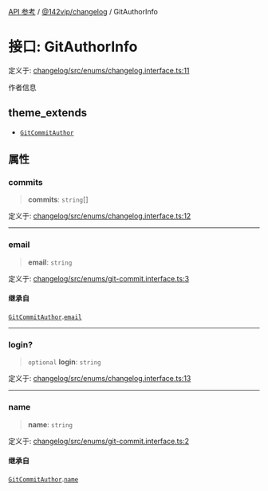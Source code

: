 [API 参考](../wiki/Home) / [@142vip/changelog](../wiki/@142vip.changelog) / GitAuthorInfo

# 接口: GitAuthorInfo

定义于: [changelog/src/enums/changelog.interface.ts:11](https://github.com/142vip/core-x/blob/58a4aca72f73ebc92491a458c9b83754486dc296/packages/changelog/src/enums/changelog.interface.ts#L11)

作者信息

## theme\_extends

* [`GitCommitAuthor`](../wiki/@142vip.changelog.%E6%8E%A5%E5%8F%A3.GitCommitAuthor)

## 属性

### commits

> **commits**: `string`\[]

定义于: [changelog/src/enums/changelog.interface.ts:12](https://github.com/142vip/core-x/blob/58a4aca72f73ebc92491a458c9b83754486dc296/packages/changelog/src/enums/changelog.interface.ts#L12)

***

### email

> **email**: `string`

定义于: [changelog/src/enums/git-commit.interface.ts:3](https://github.com/142vip/core-x/blob/58a4aca72f73ebc92491a458c9b83754486dc296/packages/changelog/src/enums/git-commit.interface.ts#L3)

#### 继承自

[`GitCommitAuthor`](../wiki/@142vip.changelog.%E6%8E%A5%E5%8F%A3.GitCommitAuthor).[`email`](../wiki/@142vip.changelog.%E6%8E%A5%E5%8F%A3.GitCommitAuthor#email)

***

### login?

> `optional` **login**: `string`

定义于: [changelog/src/enums/changelog.interface.ts:13](https://github.com/142vip/core-x/blob/58a4aca72f73ebc92491a458c9b83754486dc296/packages/changelog/src/enums/changelog.interface.ts#L13)

***

### name

> **name**: `string`

定义于: [changelog/src/enums/git-commit.interface.ts:2](https://github.com/142vip/core-x/blob/58a4aca72f73ebc92491a458c9b83754486dc296/packages/changelog/src/enums/git-commit.interface.ts#L2)

#### 继承自

[`GitCommitAuthor`](../wiki/@142vip.changelog.%E6%8E%A5%E5%8F%A3.GitCommitAuthor).[`name`](../wiki/@142vip.changelog.%E6%8E%A5%E5%8F%A3.GitCommitAuthor#name)
